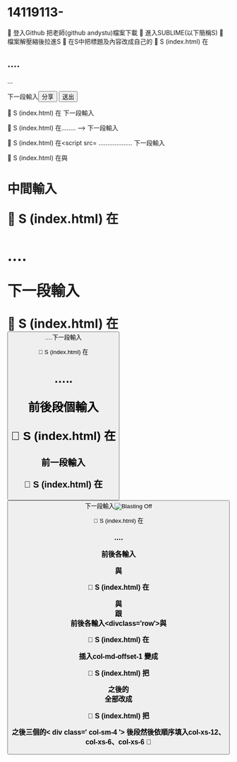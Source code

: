 # 14119113-
	登入Github 把老師(github andystu)檔案下載
	進入SUBLIME(以下簡稱S)
	檔案解壓縮後拉進S
	在S中把標題及內容改成自己的
	S (index.html) 在<h2>….</h2><p>…<p> 下一段輸入<button>分享</button>
                                            <button>送出</button>

	S (index.html) 在<title>….</title> 下一段輸入<link rel="stylesheet" type="text/css" href="css/bootstrap.css">

	S (index.html) 在</div>…….. --> 下一段輸入<script src="https://ajax.googleapis.com/ajax/libs/jquery/1.11.2/jquery.min.js"></script>

	S (index.html) 在<script src= ………………. </script>下一段輸入<script src="js/bootstrap.js"></script>

	S (index.html) 在<body>與<h1>中間輸入<div class="container">

	S (index.html) 在<h3>….<p>下一段輸入</div>

	S (index.html) 在 <button>….下一段輸入</div>
                                    <div class='container-fluid'>

	S (index.html) 在 <h1>…..<p> 前後段個輸入<div class='col-md-12'>
                                           </div>

	S (index.html) 在 <h2>前一段輸入<div class='col-md-6'>

	S (index.html) 在<button>下一段輸入<img src='images/blast.png' alt='Blasting Off' />

	S (index.html) 在<h3>….<p> 前後各輸入<div class='col-md-4'>
                                       與</div>
                                 
	S (index.html) 在<div class='col-md-12'></div>與<div class='col-md-6'></div>跟<div class='col-md-4'></div> 前後各輸入<divclass='row'>與</div>

	S (index.html) 在<div class='col-md-3 '></div>插入col-md-offset-1 變成<div class='col-md-3 col-md-offset-1 '></div>

	S (index.html) 把<div class='row'> 之後的<div class='col-md-4'>全部改成<div class=' col-sm-4'> 

	S (index.html) 把<div class='row'> 之後三個的< div class=' col-sm-4 '> 後段然後依順序填入col-xs-12、col-xs-6、col-xs-6
	
